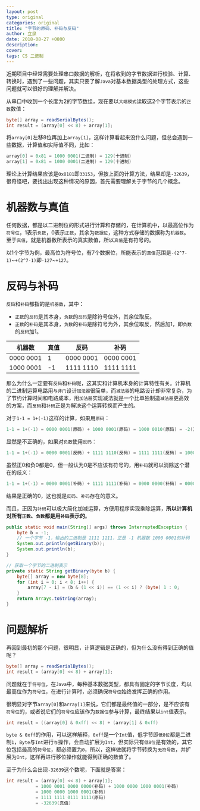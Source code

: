 ```yaml
---
layout: post
type: original
categories: original
title: "字节的原码、补码与反码"
author: 立泉
date: 2018-08-27 +0800
description: 
cover: 
tags: CS 二进制
---
```


近期项目中经常需要处理串口数据的解析，在将收到的字节数据进行校验、计算、转换时，遇到了一些问题，其实只要了解`Java`对基本数据类型的处理方式，这些问题就可以很好的理解并解决。

从串口中收到一个长度为2的字节数组，现在要以`大端模式`读取这2个字节表示的`正数`数值：

```java
byte[] array = readSerialBytes();
int result = (array[0] << 8) + array[1];
```

将`array[0]`左移8位再加上`array[1]`，这样计算看起来没什么问题，但总会遇到一些数据，计算值和实际值不同，比如：

```java
array[0] = 0x81 = 1000 0001(二进制) = 129(十进制)
array[1] = 0x81 = 1000 0001(二进制) = 129(十进制)
```

理论上计算结果应该是`0x8181`即`33153`，但按上面的计算方法，结果却是`-32639`，很奇怪吧，要找出出现这种情况的原因，首先需要理解关于字节的几个概念。

# 机器数与真值

任何数据，都是以二进制位的形式进行计算和存储的，在计算机中，以最高位作为`符号位`，1表示`负数`，0表示`正数`，其余为`数据位`，这种方式存储的数据称为`机器数`。至于`真值`，就是机器数所表示的真实数值，所以`真值`是有符号的。

以1个字节为例，最高位为符号位，有7个数据位，所能表示的`真值`范围是`-(2^7-1)`~`+(2^7-1)`即`-127`~`+127`。

# 反码与补码

`反码`和`补码`都指的是`机器数`，其中：

* `正数`的`反码`是其本身，`负数`的`反码`是除符号位外，其余位取反。
* `正数`的`补码`是其本身，`负数`的`补码`是除符号为外，其余位取反，然后加1，即`负数`的`反码`加1。

<!-- 
| 机器数    | 真值 | 反码      | 补码      |
|-----------|------|-----------|-----------|
| 0000 0001 | 1    | 0000 0001 | 0000 0001 |
| 1000 0001 | -1   | 1111 1110 | 1111 1111 |
 -->

<div class="mdc-data-table">
  <div class="mdc-data-table__table-container">
    <table class="mdc-data-table__table" aria-label="Dessert calories">
      <thead>
        <tr class="mdc-data-table__header-row">
          <th class="mdc-data-table__header-cell mdc-data-table__header-cell--numeric" role="columnheader" scope="col">机器数</th>
          <th class="mdc-data-table__header-cell mdc-data-table__header-cell--numeric" role="columnheader" scope="col">真值</th>
          <th class="mdc-data-table__header-cell mdc-data-table__header-cell--numeric" role="columnheader" scope="col">反码</th>
          <th class="mdc-data-table__header-cell mdc-data-table__header-cell--numeric" role="columnheader" scope="col">补码</th>
        </tr>
      </thead>
      <tbody class="mdc-data-table__content">
        <tr class="mdc-data-table__row">
          <td class="mdc-data-table__cell mdc-data-table__cell--numeric">0000 0001</td>
          <td class="mdc-data-table__cell mdc-data-table__cell--numeric">1</td>
          <td class="mdc-data-table__cell mdc-data-table__cell--numeric">0000 0001</td>
          <td class="mdc-data-table__cell mdc-data-table__cell--numeric">0000 0001</td>
        </tr>
        <tr class="mdc-data-table__row">
          <td class="mdc-data-table__cell mdc-data-table__cell--numeric">1000 0001</td>
          <td class="mdc-data-table__cell mdc-data-table__cell--numeric">-1</td>
          <td class="mdc-data-table__cell mdc-data-table__cell--numeric">1111 1110</td>
          <td class="mdc-data-table__cell mdc-data-table__cell--numeric">1111 1111</td>
        </tr>
      </tbody>
    </table>
  </div>
</div>

那么为什么一定要有`反码`和`补码`呢，这其实和计算机本身的计算特性有关。计算机的二进制运算电路用`与非门`设计`加法器`很简单，而`减法器`的电路设计却非常复杂，为了节约计算时间和电路成本，用`加法器`实现减法就是一个比单独制造`减法器`更高效的方案，而`反码`和`补码`正是为解决这个运算转换而产生的。

对于`1-1 = 1+(-1)`这样的计算，如果用`原码`：

```java
1-1 = 1+(-1) = 0000 0001(原码) + 1000 0001(原码) = 1000 0010(原码) = -2(真值)
```

显然是不正确的，如果对`负数`使用`反码`：

```java
1-1 = 1+(-1) = 0000 0001(反码) + 1111 1110(反码) = 1111 1111(反码) = 1000 0000(原码) = -0(真值)
```

虽然正0和负0都是0，但一般认为0是不应该有符号的，用`补码`就可以消除这个潜在的歧义：

```java
1-1 = 1+(-1) = 0000 0001(补码) + 1111 1111(补码) = 0000 0000(补码) = 0000 0000(原码) = 0(真值)
```

结果是正确的0，这也就是`反码`、`补码`存在的意义。

而且，正因为`补码`可以极大简化加减运算，方便用程序实现乘除运算，**所以计算机对所有`正数`、`负数`都是用`补码`表示的**。

```java
public static void main(String[] args) throws InterruptedException {
    byte b = -1;
    // 一个字节 -1，输出的二进制是 1111 1111，正是 -1 机器数 1000 0001的补码
    System.out.println(getBinary(b));
    System.out.println(b);
}

// 获取一个字节的二进制表示
private static String getBinary(byte b) {
    byte[] array = new byte[8];
    for (int i = 0; i < 8; i++) {
        array[7 - i] = (b & (1 << i)) == (1 << i) ? (byte) 1 : 0;
    }
    return Arrays.toString(array);
}
```

# 问题解析

再回到最初的那个问题，很明显，计算逻辑是正确的，但为什么没有得到正确的值呢？

```java
byte[] array = readSerialBytes();
int result = (array[0] << 8) + array[1];
```

问题就在于`符号位`，在`Java`中，每种基本数据类型，都具有固定的字节长度，均以最高位作为`符号位`，在进行计算时，必须确保`符号位`始终发挥正确的作用。

很明显对字节`array[0]`和`array[1]`来说，它们都是最终值的一部分，是不应该有`符号位`的，或者说它们的`符号位`应该作为`数据位`参与计算，最终结果以`int`值表示。

```java
int result = ((array[0] & 0xff) << 8) + (array[1] & 0xff)
```

`byte & 0xff`的作用，可以这样解释，`0xff`是一个`Int`值，低字节即`低8位`都是二进制`1`，`Byte`与`Int`进行`与`操作，会自动扩展为`Int`，但实际只有`低8位`是有效的，其它位包括最高的`符号位`，都必须置为`0`，所以，这样做就将字节转换为`无符号数`，并扩展为`Int`，这样再进行移位操作就能得到正确的数值了。

至于为什么会出现`-32639`这个数呢，下面就是答案：

```java
int result = (array[0] << 8) + array[1];
           = 1000 0001 0000 0000(补码) + 1000 0000 1000 0001(补码)
           = 1000 0000 1000 0001(补码)
           = 1111 1111 0111 1111(原码)
           = -32639(真值)
```